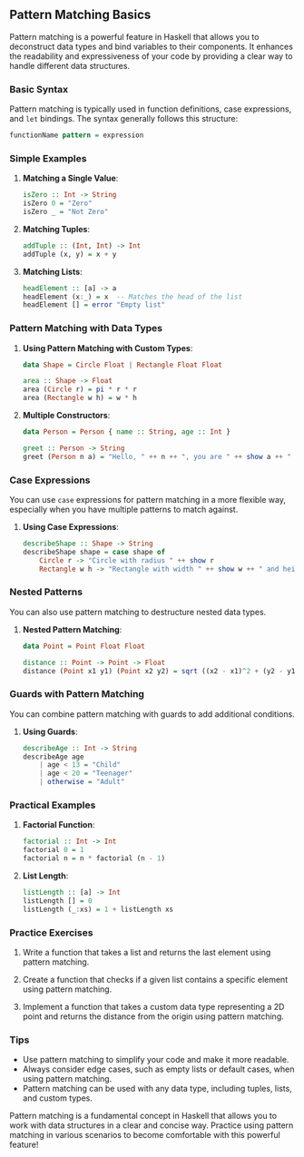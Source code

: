 ## Pattern Matching Basics

Pattern matching is a powerful feature in Haskell that allows you to deconstruct data types and bind variables to their components. It enhances the readability and expressiveness of your code by providing a clear way to handle different data structures.

### Basic Syntax

Pattern matching is typically used in function definitions, case expressions, and `let` bindings. The syntax generally follows this structure:

```haskell
functionName pattern = expression
```

### Simple Examples

1. **Matching a Single Value**:
   ```haskell
   isZero :: Int -> String
   isZero 0 = "Zero"
   isZero _ = "Not Zero"
   ```

2. **Matching Tuples**:
   ```haskell
   addTuple :: (Int, Int) -> Int
   addTuple (x, y) = x + y
   ```

3. **Matching Lists**:
   ```haskell
   headElement :: [a] -> a
   headElement (x:_) = x  -- Matches the head of the list
   headElement [] = error "Empty list"
   ```

### Pattern Matching with Data Types

1. **Using Pattern Matching with Custom Types**:
   ```haskell
   data Shape = Circle Float | Rectangle Float Float

   area :: Shape -> Float
   area (Circle r) = pi * r * r
   area (Rectangle w h) = w * h
   ```

2. **Multiple Constructors**:
   ```haskell
   data Person = Person { name :: String, age :: Int }

   greet :: Person -> String
   greet (Person n a) = "Hello, " ++ n ++ ", you are " ++ show a ++ " years old."
   ```

### Case Expressions

You can use `case` expressions for pattern matching in a more flexible way, especially when you have multiple patterns to match against.

1. **Using Case Expressions**:
   ```haskell
   describeShape :: Shape -> String
   describeShape shape = case shape of
       Circle r -> "Circle with radius " ++ show r
       Rectangle w h -> "Rectangle with width " ++ show w ++ " and height " ++ show h
   ```

### Nested Patterns

You can also use pattern matching to destructure nested data types.

1. **Nested Pattern Matching**:
   ```haskell
   data Point = Point Float Float

   distance :: Point -> Point -> Float
   distance (Point x1 y1) (Point x2 y2) = sqrt ((x2 - x1)^2 + (y2 - y1)^2)
   ```

### Guards with Pattern Matching

You can combine pattern matching with guards to add additional conditions.

1. **Using Guards**:
   ```haskell
   describeAge :: Int -> String
   describeAge age
       | age < 13 = "Child"
       | age < 20 = "Teenager"
       | otherwise = "Adult"
   ```

### Practical Examples

1. **Factorial Function**:
   ```haskell
   factorial :: Int -> Int
   factorial 0 = 1
   factorial n = n * factorial (n - 1)
   ```

2. **List Length**:
   ```haskell
   listLength :: [a] -> Int
   listLength [] = 0
   listLength (_:xs) = 1 + listLength xs
   ```

### Practice Exercises

1. Write a function that takes a list and returns the last element using pattern matching.

2. Create a function that checks if a given list contains a specific element using pattern matching.

3. Implement a function that takes a custom data type representing a 2D point and returns the distance from the origin using pattern matching.

### Tips

- Use pattern matching to simplify your code and make it more readable.
- Always consider edge cases, such as empty lists or default cases, when using pattern matching.
- Pattern matching can be used with any data type, including tuples, lists, and custom types.

Pattern matching is a fundamental concept in Haskell that allows you to work with data structures in a clear and concise way. Practice using pattern matching in various scenarios to become comfortable with this powerful feature!